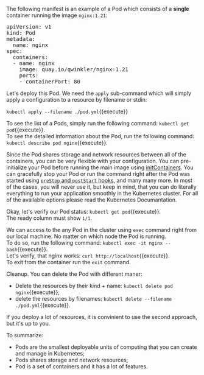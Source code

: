 The following manifest is an example of a Pod which consists of a **single** container running the image `nginx:1.21`:

<pre class="file" data-filename="pod.yml" data-target="replace">
apiVersion: v1
kind: Pod
metadata:
  name: nginx
spec:
  containers:
  - name: nginx
    image: quay.io/qwinkler/nginx:1.21
    ports:
    - containerPort: 80
</pre>

Let's deploy this Pod. We need the `apply` sub-command which will simply apply a configuration to a resource by filename or stdin:  

`kubectl apply --filename ./pod.yml`{{execute}}

To see the list of a Pods, simply run the following command: `kubectl get pod`{{execute}}.  
To see the detailed information about the Pod, run the following command: `kubectl describe pod nginx`{{execute}}.  

Since the Pod shares storage and network resources between all of the containers, you can be very flexible with your configuration. You can pre-initialize your Pod before running the main image using [initContainers](https://kubernetes.io/docs/concepts/workloads/pods/init-containers/). You can gracefully stop your Pod or run the command right after the Pod was started using [`preStop` and `postStart` hooks](https://kubernetes.io/docs/concepts/containers/container-lifecycle-hooks/#container-hooks), and many many more. In most of the cases, you will never use it, but keep in mind, that you can do literally everything to run your application smoothly in the Kubernetes cluster. For all of the available options please read the Kubernetes Documantation.

Okay, let's verify our Pod status: `kubectl get pod`{{execute}}.  
The ready column must show `1/1`.  

We can access to the any Pod in the cluster using `exec` command right from our local machine. No matter on which node the Pod is running.  
To do so, run the following command: `kubectl exec -it nginx -- bash`{{execute}}.  
Let's verify, that nginx works: `curl http://localhost`{{execute}}.  
To exit from the container run the `exit` command.

Cleanup. You can delete the Pod with different maner:  
- Delete the resources by their kind + name: `kubectl delete pod nginx`{{execute}};
- delete the resources by filenames: `kubectl delete --filename ./pod.yml`{{execute}}.

If you deploy a lot of resources, it is convinient to use the second approach, but it's up to you.

To summarize:

- Pods are the smallest deployable units of computing that you can create and manage in Kubernetes;
- Pods shares storage and network resources;
- Pod is a set of containers and it has a lot of features.
